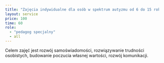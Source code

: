 ```yaml
---
title: "Zajęcia indywidualne dla osób w spektrum autyzmu od 6 do 15 roku życia"
layout: service
price: 100
time: 60
role:
  - "pedagog specjalny"
  - all
---
```


Celem zajęć jest rozwój samoświadomości, rozwiązywanie trudności osobistych, budowanie poczucia własnej wartości, rozwój komunikacji.

